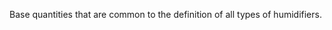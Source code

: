 Base quantities that are common to the definition of all types of humidifiers.

<!-- end of short definition -->

